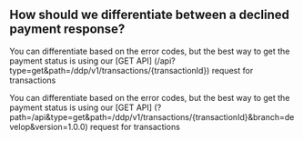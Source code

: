 ## How should we differentiate between a declined payment response?

You can differentiate based on the error codes, but the best way to get the payment status is using our [GET API]
(/api?type=get&path=/ddp/v1/transactions/{transactionId}) request for transactions

You can differentiate based on the error codes, but the best way to get the payment status is using our [GET API] (?path=/api&type=get&path=/ddp/v1/transactions/{transactionId}&branch=develop&version=1.0.0) request for transactions
